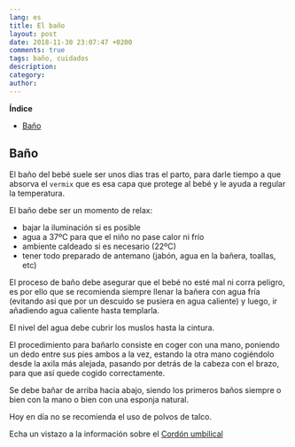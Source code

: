 ```yaml
---
lang: es
title: El baño
layout: post
date: 2018-11-30 23:07:47 +0200
comments: true
tags: baño, cuidados
description:
category:
author:
---
```

**Índice**
<!-- TOC depthFrom:1 insertAnchor:true orderedList:true -->

- [Baño](#ba%C3%B1o)

<!-- /TOC -->

<a id="markdown-baño" name="baño"></a>
## Baño

El baño del bebé suele ser unos dias tras el parto, para darle tiempo a que absorva el `vermix` que es esa capa que protege al bebé y le ayuda a regular la temperatura.

El baño debe ser un momento de relax:
- bajar la iluminación si es posible
- agua a 37ºC para que el niño no pase calor ni frío
- ambiente caldeado si es necesario (22ºC)
- tener todo preparado de antemano (jabón, agua en la bañera, toallas, etc)

El proceso de baño debe asegurar que el bebé no esté mal ni corra peligro, es por ello que se recomienda siempre llenar la bañera con agua fría (evitando así que por un descuido se pusiera en agua caliente) y luego, ir añadiendo agua caliente hasta templarla.

El nivel del agua debe cubrir los muslos hasta la cintura.

El procedimiento para bañarlo consiste en coger con una mano, poniendo un dedo entre sus pies ambos a la vez, estando la otra mano cogiéndolo desde la axila más alejada, pasando por detrás de la cabeza con el brazo, para que así quede cogido correctamente.

Se debe bañar de arriba hacia abajo, siendo los primeros baños siempre o bien con la mano o bien con una esponja natural.

Hoy en día no se recomienda el uso de polvos de talco.

Echa un vistazo a la información sobre el [Cordón umbilical](cordon.md)